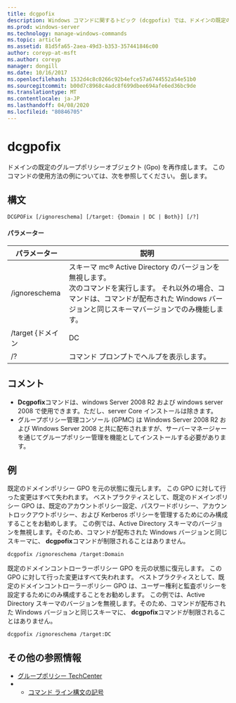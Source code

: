 ```yaml
---
title: dcgpofix
description: Windows コマンドに関するトピック (dcgpofix) では、ドメインの既定のグループポリシーオブジェクト (Gpo) が再作成されます。
ms.prod: windows-server
ms.technology: manage-windows-commands
ms.topic: article
ms.assetid: 81d5fa65-2aea-49d3-b353-357441846c00
author: coreyp-at-msft
ms.author: coreyp
manager: dongill
ms.date: 10/16/2017
ms.openlocfilehash: 1532d4c8c0266c92b4efce57a6744552a54e51b0
ms.sourcegitcommit: b00d7c8968c4adc8f699dbee694afe6ed36bc9de
ms.translationtype: MT
ms.contentlocale: ja-JP
ms.lasthandoff: 04/08/2020
ms.locfileid: "80846705"
---
```

# <a name="dcgpofix"></a>dcgpofix

ドメインの既定のグループポリシーオブジェクト (Gpo) を再作成します。 このコマンドの使用方法の例については、次を参照してください。 [例](#BKMK_Examples)します。

## <a name="syntax"></a>構文

```
DCGPOFix [/ignoreschema] [/target: {Domain | DC | Both}] [/?]
```

#### <a name="parameters"></a>パラメーター

|    パラメーター    |                                                                                                 説明                                                                                                 |
|-----------------|-------------------------------------------------------------------------------------------------------------------------------------------------------------------------------------------------------------|
|  /ignoreschema  | スキーマ mc® Active Directory のバージョンを無視します。</br>次のコマンドを実行します。 それ以外の場合、コマンドは、コマンドが配布された Windows バージョンと同じスキーマバージョンでのみ機能します。 |
| /target {ドメイン |                                                                                                     DC                                                                                                      |
|       /?        |                                                                                    コマンド プロンプトでヘルプを表示します。                                                                                     |

## <a name="remarks"></a>コメント

-   **Dcgpofix**コマンドは、windows Server 2008 R2 および windows server 2008 で使用できます。ただし、server Core インストールは除きます。
-   グループポリシー管理コンソール (GPMC) は Windows Server 2008 R2 および Windows Server 2008 と共に配布されますが、サーバーマネージャーを通じてグループポリシー管理を機能としてインストールする必要があります。

## <a name="examples"></a><a name=BKMK_Examples></a>例

既定のドメインポリシー GPO を元の状態に復元します。 この GPO に対して行った変更はすべて失われます。 ベストプラクティスとして、既定のドメインポリシー GPO は、既定のアカウントポリシー設定、パスワードポリシー、アカウントロックアウトポリシー、および Kerberos ポリシーを管理するためにのみ構成することをお勧めします。 この例では、Active Directory スキーマのバージョンを無視します。そのため、コマンドが配布された Windows バージョンと同じスキーマに、 **dcgpofix**コマンドが制限されることはありません。
```
dcgpofix /ignoreschema /target:Domain
```
既定のドメインコントローラーポリシー GPO を元の状態に復元します。 この GPO に対して行った変更はすべて失われます。 ベストプラクティスとして、既定のドメインコントローラーポリシー GPO は、ユーザー権利と監査ポリシーを設定するためにのみ構成することをお勧めします。 この例では、Active Directory スキーマのバージョンを無視します。そのため、コマンドが配布された Windows バージョンと同じスキーマに、 **dcgpofix**コマンドが制限されることはありません。
```
dcgpofix /ignoreschema /target:DC
```

## <a name="additional-references"></a>その他の参照情報

-   [グループポリシー TechCenter](https://go.microsoft.com/fwlink/?LinkID=145531)
-   - [コマンド ライン構文の記号](command-line-syntax-key.md)